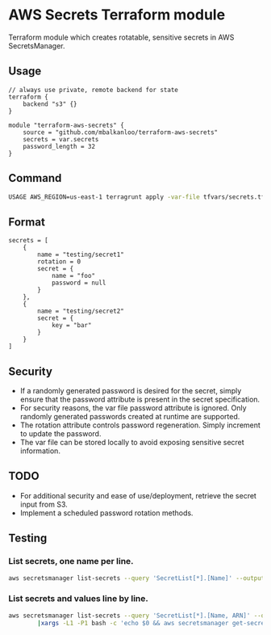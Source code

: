 # AWS Secrets Terraform module

Terraform module which creates rotatable, sensitive secrets in AWS SecretsManager.

## Usage
```hcl
// always use private, remote backend for state
terraform {
	backend "s3" {}
}

module "terraform-aws-secrets" {
	source = "github.com/mbalkanloo/terraform-aws-secrets"
	secrets = var.secrets
	password_length = 32
}
```

## Command
```bash
USAGE AWS_REGION=us-east-1 terragrunt apply -var-file tfvars/secrets.tfvars
```

## Format
```hcl
secrets = [
	{
		name = "testing/secret1"
		rotation = 0
		secret = {
			name = "foo"
			password = null
		}
	},
	{
		name = "testing/secret2"
		secret = {
			key = "bar"
		}
	}
]
```

## Security
  * If a randomly generated password is desired for the secret, simply ensure that the password attribute is present in the secret specification.
  * For security reasons, the var file password attribute is ignored. Only randomly generated passwords created at runtime are supported.
  * The rotation attribute controls password regeneration. Simply increment to update the password. 
  * The var file can be stored locally to avoid exposing sensitive secret information.

## TODO
  * For additional security and ease of use/deployment, retrieve the secret input from S3.
  * Implement a scheduled password rotation methods.

## Testing
### List secrets, one name per line.
```bash
aws secretsmanager list-secrets --query 'SecretList[*].[Name]' --output text
```

### List secrets and values line by line.
```bash
aws secretsmanager list-secrets --query 'SecretList[*].[Name, ARN]' --output text \
        |xargs -L1 -P1 bash -c 'echo $0 && aws secretsmanager get-secret-value --secret-id $1 --query "SecretString"'
```
